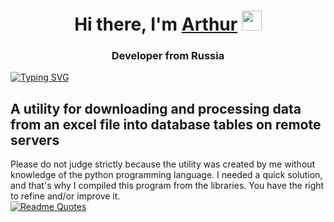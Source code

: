 <h1 align="center">Hi there, I'm <a href="https://github.com/archienko" target="_blank">Arthur</a> 
<img src="https://github.com/blackcater/blackcater/raw/main/images/Hi.gif" height="32"/></h1>
<h3 align="center">Developer from Russia</h3>

[![Typing SVG](https://readme-typing-svg.herokuapp.com?color=%2336BCF7&lines=This+is+Excel+-+to+-+DB+integrator)](https://git.io/typing-svg)</br>
## A utility for downloading and processing data from an excel file into database tables on remote servers
Please do not judge strictly because the utility was created by me without knowledge
of the python programming language.
I needed a quick solution, and that's why I compiled this program from the libraries.
You have the right to refine and/or improve it.</br>
[![Readme Quotes](https://quotes-github-readme.vercel.app/api?type=horizontal&theme=dark)](https://github.com/piyushsuthar/github-readme-quotes)</br>

